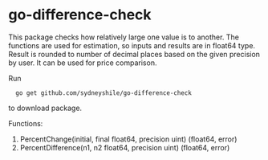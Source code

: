 # go-difference-check

This package checks how relatively large one value is to another. The functions are used for estimation, so inputs and results are in float64 type. Result is rounded to number of decimal places based on the given precision by user.
It can be used for price comparison.

Run 
```
  go get github.com/sydneyshile/go-difference-check
```
to download package. 

Functions:

1. PercentChange(initial, final float64, precision uint) (float64, error)
2. PercentDifference(n1, n2 float64, precision uint) (float64, error)